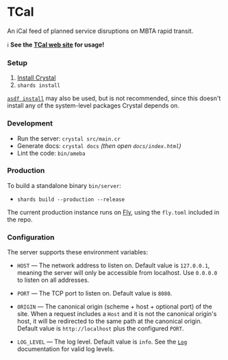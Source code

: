 # TCal

An iCal feed of planned service disruptions on MBTA rapid transit.

ℹ **See the [TCal web site](https://tcal.digitalcora.net) for usage!**


### Setup

1. [Install Crystal](https://crystal-lang.org/install/)
2. `shards install`

[`asdf install`](https://github.com/asdf-vm/asdf) may also be used, but is not
recommended, since this doesn't install any of the system-level packages Crystal
depends on.


### Development

* Run the server: `crystal src/main.cr`
* Generate docs: `crystal docs` _(then open `docs/index.html`)_
* Lint the code: `bin/ameba`


### Production

To build a standalone binary `bin/server`:

* `shards build --production --release`

The current production instance runs on [Fly](https://fly.io/), using the
`fly.toml` included in the repo.

### Configuration

The server supports these environment variables:

* `HOST` — The network address to listen on. Default value is `127.0.0.1`,
  meaning the server will only be accessible from localhost. Use `0.0.0.0` to
  listen on all addresses.

* `PORT` — The TCP port to listen on. Default value is `8080`.

* `ORIGIN` — The canonical origin (scheme + host + optional port) of the site.
  When a request includes a `Host` and it is not the canonical origin's host,
  it will be redirected to the same path at the canonical origin. Default value
  is `http://localhost` plus the configured `PORT`.

* `LOG_LEVEL` — The log level. Default value is `info`. See the
  [`Log`](https://crystal-lang.org/api/Log.html) documentation for valid log
  levels.
